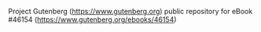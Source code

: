 Project Gutenberg (https://www.gutenberg.org) public repository for
eBook #46154 (https://www.gutenberg.org/ebooks/46154)
